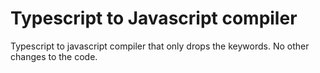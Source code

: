 # Typescript to Javascript compiler

Typescript to javascript compiler that only drops the keywords. No other changes to the code.
